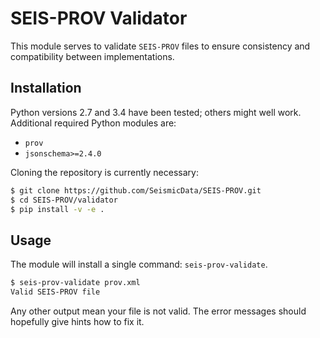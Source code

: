 # SEIS-PROV Validator

This module serves to validate `SEIS-PROV` files to
ensure consistency and compatibility between implementations.

## Installation

Python versions 2.7 and 3.4 have been tested; others might well work.
Additional required Python modules are:

* `prov`
* `jsonschema>=2.4.0`


Cloning the repository is currently necessary:

```bash
$ git clone https://github.com/SeismicData/SEIS-PROV.git
$ cd SEIS-PROV/validator
$ pip install -v -e .
```

## Usage

The module will install a single command: `seis-prov-validate`.

```bash
$ seis-prov-validate prov.xml
Valid SEIS-PROV file
```

Any other output mean your file is not valid. The error messages should
hopefully give hints how to fix it.
